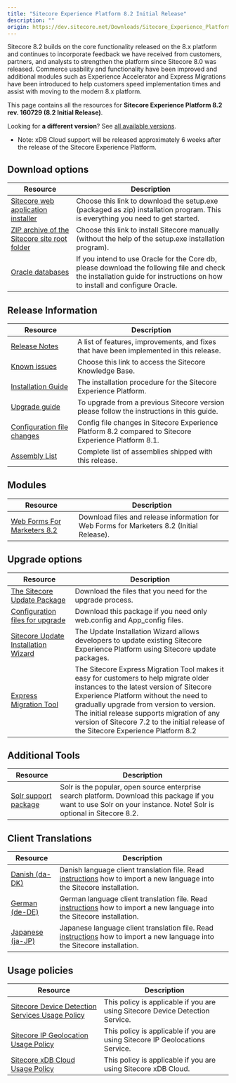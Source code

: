 ```yaml
---
title: "Sitecore Experience Platform 8.2 Initial Release"
description: ""
origin: https://dev.sitecore.net/Downloads/Sitecore_Experience_Platform/82/Sitecore_Experience_Platform_82_Initial_Release.aspx
---
```


Sitecore 8.2 builds on the core functionality released on the 8.x platform and continues to incorporate feedback we have received from customers, partners, and analysts to strengthen the platform since Sitecore 8.0 was released. Commerce usability and functionality have been improved and additional modules such as Experience Accelerator and Express Migrations have been introduced to help customers speed implementation times and assist with moving to the modern 8.x platform.

This page contains all the resources for **Sitecore Experience Platform 8.2 rev. 160729 (8.2 Initial Release)**.

Looking for **a different version**? See [all available versions](/downloads/Sitecore_Experience_Platform).

  <Alert variant='warning' mb={4}>
    <AlertIcon />
    

-   Note: xDB Cloud support will be released approximately 6 weeks after the release of the Sitecore Experience Platform.


  </Alert>
  

## Download options

 | Resource | Description |
 | --- | --- |
 | [Sitecore web application installer](https://scdp.blob.core.windows.net/downloads/Sitecore%20Experience%20Platform/82/Sitecore%20Experience%20Platform%2082%20Initial%20Release/Secure/Sitecore%208.2%20rev.%20160729%20(exe).zip) | Choose this link to download the setup.exe (packaged as zip) installation program. This is everything you need to get started. |
 | [ZIP archive of the Sitecore site root folder](https://scdp.blob.core.windows.net/downloads/Sitecore%20Experience%20Platform/82/Sitecore%20Experience%20Platform%2082%20Initial%20Release/Secure/Sitecore%208.2%20rev.%20160729.zip) | Choose this link to install Sitecore manually (without the help of the setup.exe installation program). |
 | [Oracle databases](https://scdp.blob.core.windows.net/downloads/Sitecore%20Experience%20Platform/82/Sitecore%20Experience%20Platform%2082%20Initial%20Release/Secure/Sitecore%208.2%20rev.%20160729%20(oracle%20dbs).zip) | If you intend to use Oracle for the Core db, please download the following file and check the installation guide for instructions on how to install and configure Oracle. |

## Release Information

 | Resource | Description |
 | --- | --- |
 | [Release Notes](/downloads/Sitecore_Experience_Platform/82/Sitecore_Experience_Platform_82_Initial_Release/Release_Notes) | A list of features, improvements, and fixes that have been implemented in this release. |
 | [Known issues](https://kb.sitecore.net/articles/631685) | Choose this link to access the Sitecore Knowledge Base. |
 | [Installation Guide](https://scdp.blob.core.windows.net/downloads/Sitecore%20Experience%20Platform/82/Sitecore%20Experience%20Platform%2082%20Initial%20Release/Secure/Installation-Guide-SC82.pdf) | The installation procedure for the Sitecore Experience Platform. |
 | [Upgrade guide](https://scdp.blob.core.windows.net/downloads/Sitecore%20Experience%20Platform/82/Sitecore%20Experience%20Platform%2082%20Initial%20Release/Secure/Sitecore-8.2-Upgrade-Guide.pdf) | To upgrade from a previous Sitecore version please follow the instructions in this guide. |
 | [Configuration file changes](https://scdp.blob.core.windows.net/downloads/Sitecore%20Experience%20Platform/82/Sitecore%20Experience%20Platform%2082%20Initial%20Release/Secure/Sitecore-8.2-Configuration-File-Changes.pdf) | Config file changes in Sitecore Experience Platform 8.2 compared to Sitecore Experience Platform 8.1. |
 | [Assembly List](https://scdp.blob.core.windows.net/downloads/Sitecore%20Experience%20Platform/82/Sitecore%20Experience%20Platform%2082%20Initial%20Release/Secure/Sitecore.Platform.Assemblies%208.2%20rev.%20160729.txt) | Complete list of assemblies shipped with this release. |

## Modules

 | Resource | Description |
 | --- | --- |
 | [Web Forms For Marketers 8.2](/downloads/Web_Forms_For_Marketers/82/Web_Forms_For_Marketers_82_Initial_Version) | Download files and release information for Web Forms for Marketers 8.2 (Initial Release). |

## Upgrade options

 | Resource | Description |
 | --- | --- |
 | [The Sitecore Update Package](https://scdp.blob.core.windows.net/downloads/Sitecore%20Experience%20Platform/82/Sitecore%20Experience%20Platform%2082%20Initial%20Release/Secure/Sitecore%208.2%20rev.%20160729%20(update%20package).zip) | Download the files that you need for the upgrade process. |
 | [Configuration files for upgrade](https://scdp.blob.core.windows.net/downloads/Sitecore%20Experience%20Platform/82/Sitecore%20Experience%20Platform%2082%20Initial%20Release/Secure/Sitecore%208.2%20rev.%20160729%20(config%20files).zip) | Download this package if you need only web.config and App_config files. |
 | [Sitecore Update Installation Wizard](https://scdp.blob.core.windows.net/downloads/Sitecore%20Experience%20Platform/82/Sitecore%20Experience%20Platform%2082%20Initial%20Release/Secure/Sitecore%20Update%20Installation%20Wizard%201.1.0%20rev.%20160717.zip) | The Update Installation Wizard allows developers to update existing Sitecore Experience Platform using Sitecore update packages. |
 | [Express Migration Tool](/downloads/Express_Migration_Tool/10/Express_Migration_Tool_10_Initial_Release) | The Sitecore Express Migration Tool makes it easy for customers to help migrate older instances to the latest version of Sitecore Experience Platform without the need to gradually upgrade from version to version.  <br />The initial release supports migration of any version of Sitecore 7.2 to the initial release of the Sitecore Experience Platform 8.2 |

## Additional Tools

 | Resource | Description |
 | --- | --- |
 | [Solr support package](https://scdp.blob.core.windows.net/downloads/Sitecore%20Experience%20Platform/82/Sitecore%20Experience%20Platform%2082%20Initial%20Release/Secure/Sitecore.Solr.Support%202.0.0%20rev.%20160726.zip) | Solr is the popular, open source enterprise search platform. Download this package if you want to use Solr on your instance. Note! Solr is optional in Sitecore 8.2. |

## Client Translations

 | Resource | Description |
 | --- | --- |
 | [Danish (da-DK)](https://scdp.blob.core.windows.net/downloads/Sitecore%20Experience%20Platform/82/Sitecore%20Experience%20Platform%2082%20Initial%20Release/Secure/Sitecore%208.2%20rev.%20160729%20(da-DK).zip) | Danish language client translation file. Read [instructions](https://doc.sitecore.com/xp/en/users/90/sitecore-experience-platform/add-a-new-language-to-system-settings.html) how to import a new language into the Sitecore installation. |
 | [German (de-DE)](https://scdp.blob.core.windows.net/downloads/Sitecore%20Experience%20Platform/82/Sitecore%20Experience%20Platform%2082%20Initial%20Release/Secure/Sitecore%208.2%20rev.%20160729%20(de-DE).zip) | German language client translation file. Read [instructions](https://doc.sitecore.com/xp/en/users/90/sitecore-experience-platform/add-a-new-language-to-system-settings.html) how to import a new language into the Sitecore installation. |
 | [Japanese (ja-JP)](https://scdp.blob.core.windows.net/downloads/Sitecore%20Experience%20Platform/82/Sitecore%20Experience%20Platform%2082%20Initial%20Release/Secure/Sitecore%208.2%20rev.%20160729%20(ja-JP).zip) | Japanese language client translation file. Read [instructions](https://doc.sitecore.com/xp/en/users/90/sitecore-experience-platform/add-a-new-language-to-system-settings.html) how to import a new language into the Sitecore installation. |

## Usage policies

 | Resource | Description |
 | --- | --- |
 | [Sitecore Device Detection Services Usage Policy](/downloads/Sitecore_Experience_Platform/Sitecore_Device_Detection_Services_Usage_Policy) | This policy is applicable if you are using Sitecore Device Detection Service. |
 | [Sitecore IP Geolocation Usage Policy](/downloads/Sitecore_Experience_Platform/Sitecore_IP_Geolocation_Usage_Policy) | This policy is applicable if you are using Sitecore IP Geolocations Service. |
 | [Sitecore xDB Cloud Usage Policy](/downloads/Sitecore_Experience_Platform/Sitecore_xDB_Cloud_Usage_Policy) | This policy is applicable if you are using Sitecore xDB Cloud. |